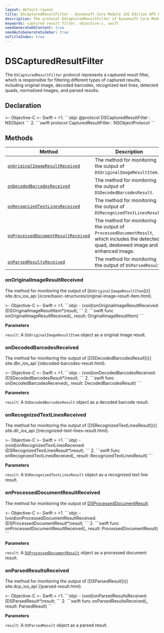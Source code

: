```yaml
---
layout: default-layout
title: DSCapturedResultFilter - Dynamsoft Core Module iOS Edition API Reference
description: The protocol DSCapturedResultFilter of Dynamsoft Core Module represents a captured result filter, which is responsible for filtering different types of captured results, including original image, decoded barcodes, recognized text lines, detected quads, normalized images, and parsed results.
keywords: captured result filter, objective-c, swift
needGenerateH3Content: true
needAutoGenerateSidebar: true
noTitleIndex: true
---
```


# DSCapturedResultFilter

The `DSCapturedResultFilter` protocol represents a captured result filter, which is responsible for filtering different types of captured results, including original image, decoded barcodes, recognized text lines, detected quads, normalized images, and parsed results.

## Declaration

<div class="sample-code-prefix"></div>
>- Objective-C
>- Swift
>
>1. 
```objc
@protocol DSCapturedResultFilter : NSObject
```
2. 
```swift
protocol CapturedResultFilter : NSObjectProtocol
```

## Methods

| Method | Description |
| ------ | ----------- |
| [`onOriginalImageResultReceived`](#onoriginalimageresultreceived) | The method for monitoring the output of `DSOriginalImageResultItem`. |
| [`onDecodedBarcodesReceived`](#ondecodedbarcodesreceived) | The method for monitoring the output of `DSDecodedBarcodesResult`. |
| [`onRecognizedTextLinesReceived`](#onrecognizedtextlinesreceived) | The method for monitoring the output of `DSRecognizedTextLinesResult`. |
| [`onProcessedDocumentResultReceived`](#onprocesseddocumentresultreceived) | The method for monitoring the output of `ProcessedDocumentResult`, which includes the detected quad, deskewed image and enhanced image. |
| [`onParsedResultsReceived`](#onparsedresultsreceived) | The method for monitoring the output of `DSParsedResult`. |

### onOriginalImageResultReceived

The method for monitoring the output of [`DSOriginalImageResultItem`]({{ site.dcv_ios_api }}core/basic-structures/original-image-result-item.html).

<div class="sample-code-prefix"></div>
>- Objective-C
>- Swift
>
>1. 
```objc
- (void)onOriginalImageResultReceived:(DSOriginalImageResultItem*)result;
```
2. 
```swift
func onOriginalImageResultReceived(_ result: OriginalImageResultItem)
```

**Parameters**

`result`: A `DSOriginalImageResultItem` object as a original image result.

### onDecodedBarcodesReceived

The method for monitoring the output of [DSDecodedBarcodesResult]({{ site.dbr_ios_api }}decoded-barcodes-result.html).

<div class="sample-code-prefix"></div>
>- Objective-C
>- Swift
>
>1. 
```objc
- (void)onDecodedBarcodesReceived:(DSDecodedBarcodesResult*)result;
```
2. 
```swift
func onDecodedBarcodesReceived(_ result: DecodedBarcodesResult)
```

**Parameters**

`result`: A `DSDecodedBarcodesResult` object as a decoded barcode result.

### onRecognizedTextLinesReceived

The method for monitoring the output of [DSRecognizedTextLinesResult]({{ site.dlr_ios_api }}recognized-text-lines-result.html).

<div class="sample-code-prefix"></div>
>- Objective-C
>- Swift
>
>1. 
```objc
- (void)onRecognizedTextLinesReceived:(DSRecognizedTextLinesResult*)result;
```
2. 
```swift
func onRecognizedTextLinesReceived(_ result: RecognizedTextLinesResult)
```

**Parameters**

`result`: A `DSRecognizedTextLinesResult` object as a recognized text line result.

### onProcessedDocumentResultReceived

The method for monitoring the output of [DSProcessedDocumentResult]({{site.ddn_ios_api}}processed-document-result.html).

<div class="sample-code-prefix"></div>
>- Objective-C
>- Swift
>
>1. 
```objc
- (void)onProcessedDocumentResultReceived:(DSProcessedDocumentResult*)result;
```
2. 
```swift
func onProcessedDocumentResultReceived(_ result: ProcessedDocumentResult)
```

**Parameters**

`result`: A [`DSProcessedDocumentResult`]({{site.ddn_ios_api}}processed-document-result.html) object as a processed document result.

### onParsedResultsReceived

The method for monitoring the output of [DSParsedResult]({{ site.dcp_ios_api }}parsed-result.html).

<div class="sample-code-prefix"></div>
>- Objective-C
>- Swift
>
>1. 
```objc
- (void)onParsedResultsReceived:(DSParsedResult*)result;
```
2. 
```swift
func onParsedResultsReceived(_ result: ParsedResult)
```

**Parameters**

`result`: A `DSParsedResult` object as a parsed result.
